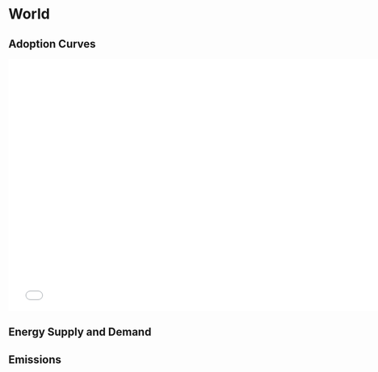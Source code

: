 # World 
  

## Adoption Curves
<iframe id='igraph' scrolling='no' style='border:none' seamless='seamless' src= "demand-pathway-World.html" height='500' width='150%'></iframe>  

## Energy Supply and Demand
  

## Emissions